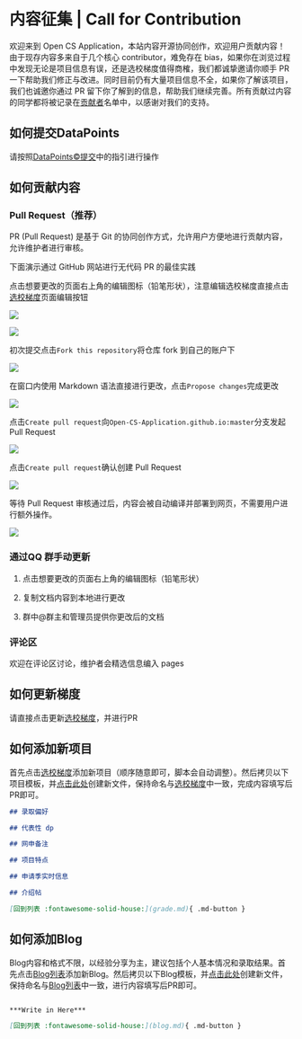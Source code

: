 # 内容征集 | Call for Contribution

欢迎来到 Open CS Application，本站内容开源协同创作，欢迎用户贡献内容！由于现存内容多来自于几个核心 contributor，难免存在 bias，如果你在浏览过程中发现无论是项目信息有误，还是选校梯度值得商榷，我们都诚挚邀请你顺手 PR 一下帮助我们修正与改进。同时目前仍有大量项目信息不全，如果你了解该项目，我们也诚邀你通过 PR 留下你了解到的信息，帮助我们继续完善。所有贡献过内容的同学都将被记录在[贡献者](contributor.md)名单中，以感谢对我们的支持。

## 如何提交DataPoints

请按照[DataPoints&copy;提交](submit.md)中的指引进行操作

## 如何贡献内容

### Pull Request（推荐）

PR (Pull Request) 是基于 Git 的协同创作方式，允许用户方便地进行贡献内容，允许维护者进行审核。

下面演示通过 GitHub 网站进行无代码 PR 的最佳实践

点击想要更改的页面右上角的编辑图标（铅笔形状），注意编辑选校梯度直接点击[选校梯度](grade.md)页面编辑按钮

   ![](images/1.png)

   ![](images/1-1.png)

初次提交点击`Fork this repository`将仓库 fork 到自己的账户下

   ![](images/2.png)

在窗口内使用 Markdown 语法直接进行更改，点击`Propose changes`完成更改

   ![](images/3.png)

点击`Create pull request`向`Open-CS-Application.github.io:master`分支发起 Pull Request

   ![](images/4.png)

点击`Create pull request`确认创建 Pull Request

   ![](images/5.png)

等待 Pull Request 审核通过后，内容会被自动编译并部署到网页，不需要用户进行额外操作。

   ![](images/6.png)

### 通过QQ 群手动更新

1. 点击想要更改的页面右上角的编辑图标（铅笔形状）

2. 复制文档内容到本地进行更改

3. 群中@群主和管理员提供你更改后的文档

### 评论区

欢迎在评论区讨论，维护者会精选信息编入 pages

## 如何更新梯度

请直接点击更新[选校梯度](https://github.com/opencsapp/opencsapp.github.io/edit/master/programs_list.yml)，并进行PR

## 如何添加新项目

首先点击[选校梯度](https://github.com/opencsapp/opencsapp.github.io/edit/master/programs_list.yml)添加新项目（顺序随意即可，脚本会自动调整）。然后拷贝以下项目模板，并[点击此处](https://github.com/opencsapp/opencsapp.github.io/new/master/docs)创建新文件，保持命名与[选校梯度](https://github.com/opencsapp/opencsapp.github.io/edit/master/programs_list.yml)中一致，完成内容填写后PR即可。

``` markdown title="项目模板"
## 录取偏好

## 代表性 dp

## 网申备注

## 项目特点

## 申请季实时信息

## 介绍帖

[回到列表 :fontawesome-solid-house:](grade.md){ .md-button }

```

## 如何添加Blog

Blog内容和格式不限，以经验分享为主，建议包括个人基本情况和录取结果。首先点击[Blog列表](https://github.com/opencsapp/opencsapp.github.io/edit/master/blogs_list.yml)添加新Blog。然后拷贝以下Blog模板，并[点击此处](https://github.com/opencsapp/opencsapp.github.io/new/master/docs)创建新文件，保持命名与[Blog列表](https://github.com/opencsapp/opencsapp.github.io/edit/master/blogs_list.yml)中一致，进行内容填写后PR即可。

``` markdown title="Blog模板"

***Write in Here***

[回到列表 :fontawesome-solid-house:](blog.md){ .md-button }

```
